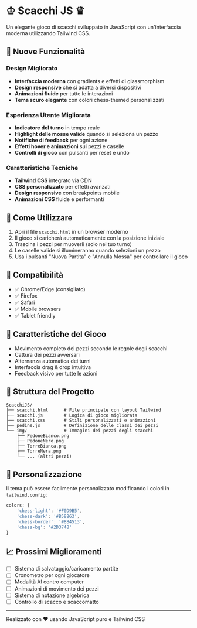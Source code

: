 # ♔ Scacchi JS ♛

Un elegante gioco di scacchi sviluppato in JavaScript con un'interfaccia moderna utilizzando Tailwind CSS.

## 🎨 Nuove Funzionalità

### Design Migliorato
- **Interfaccia moderna** con gradients e effetti di glassmorphism
- **Design responsive** che si adatta a diversi dispositivi
- **Animazioni fluide** per tutte le interazioni
- **Tema scuro elegante** con colori chess-themed personalizzati

### Esperienza Utente Migliorata
- **Indicatore del turno** in tempo reale
- **Highlight delle mosse valide** quando si seleziona un pezzo
- **Notifiche di feedback** per ogni azione
- **Effetti hover e animazioni** sui pezzi e caselle
- **Controlli di gioco** con pulsanti per reset e undo

### Caratteristiche Tecniche
- **Tailwind CSS** integrato via CDN
- **CSS personalizzato** per effetti avanzati
- **Design responsive** con breakpoints mobile
- **Animazioni CSS** fluide e performanti

## 🚀 Come Utilizzare

1. Apri il file `scacchi.html` in un browser moderno
2. Il gioco si caricherà automaticamente con la posizione iniziale
3. Trascina i pezzi per muoverli (solo nel tuo turno)
4. Le caselle valide si illumineranno quando selezioni un pezzo
5. Usa i pulsanti "Nuova Partita" e "Annulla Mossa" per controllare il gioco

## 📱 Compatibilità

- ✅ Chrome/Edge (consigliato)
- ✅ Firefox
- ✅ Safari
- ✅ Mobile browsers
- ✅ Tablet friendly

## 🎯 Caratteristiche del Gioco

- Movimento completo dei pezzi secondo le regole degli scacchi
- Cattura dei pezzi avversari
- Alternanza automatica dei turni
- Interfaccia drag & drop intuitiva
- Feedback visivo per tutte le azioni

## 🔧 Struttura del Progetto

```
ScacchiJS/
├── scacchi.html      # File principale con layout Tailwind
├── scacchi.js        # Logica di gioco migliorata
├── scacchi.css       # Stili personalizzati e animazioni
├── pedine.js         # Definizione delle classi dei pezzi
└── img/              # Immagini dei pezzi degli scacchi
    ├── PedoneBianco.png
    ├── PedoneNero.png
    ├── TorreBianca.png
    ├── TorreNera.png
    └── ... (altri pezzi)
```

## 🎨 Personalizzazione

Il tema può essere facilmente personalizzato modificando i colori in `tailwind.config`:

```javascript
colors: {
    'chess-light': '#F0D9B5',
    'chess-dark': '#B58863',
    'chess-border': '#8B4513',
    'chess-bg': '#2D3748'
}
```

## 📈 Prossimi Miglioramenti

- [ ] Sistema di salvataggio/caricamento partite
- [ ] Cronometro per ogni giocatore
- [ ] Modalità AI contro computer
- [ ] Animazioni di movimento dei pezzi
- [ ] Sistema di notazione algebrica
- [ ] Controllo di scacco e scaccomatto

---

Realizzato con ❤️ usando JavaScript puro e Tailwind CSS
